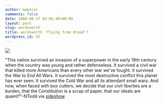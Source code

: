 ```yaml
---
author: maeniel
comments: false
date: 2008-06-27 02:01:48+00:00
layout: post
slug: wordsworth
title: wordsworth 'flying from dread'?
wordpress_id: 97
---
```


[![](http://maeniel.files.wordpress.com/2008/06/cool-mixed-picdump-20-7.jpg)](http://maeniel.files.wordpress.com/2008/06/cool-mixed-picdump-20-7.jpg)

"This nation survived an invasion of a superpower in the early 19th century when the country was young and rather defenseless. It survived a civil war that killed more Americans than every other war we've fought. It survived the War to End All Wars. It survived the most destructive conflict this planet has ever seen. It survived the Cold War and all its attendant small wars. And now, when faced with box cutters, we decide that our civil liberties are a burden, that the Constitution is a scrap of paper, that our ideals are quaint?"-NTodd via [sideshow](http://sideshow.me.uk/)
